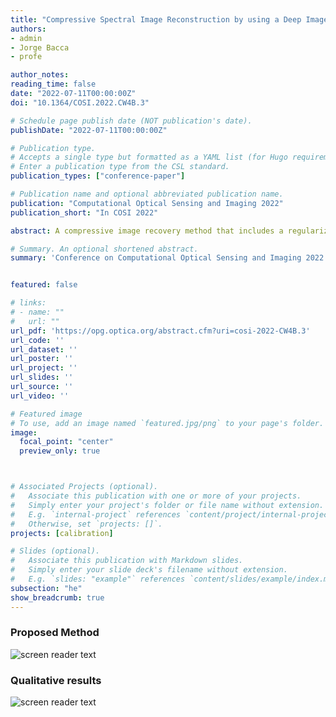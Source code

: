 ```yaml
---
title: "Compressive Spectral Image Reconstruction by using a Deep Image Prior with a Mismatch Regularizer"
authors:
- admin
- Jorge Bacca
- profe

author_notes:
reading_time: false
date: "2022-07-11T00:00:00Z"
doi: "10.1364/COSI.2022.CW4B.3"

# Schedule page publish date (NOT publication's date).
publishDate: "2022-07-11T00:00:00Z"

# Publication type.
# Accepts a single type but formatted as a YAML list (for Hugo requirements).
# Enter a publication type from the CSL standard.
publication_types: ["conference-paper"]

# Publication name and optional abbreviated publication name.
publication: "Computational Optical Sensing and Imaging 2022"
publication_short: "In COSI 2022"

abstract: A compressive image recovery method that includes a regularizer in the baseline deep image prior is proposed to consider the calibration sensing model mismatch.

# Summary. An optional shortened abstract.
summary: 'Conference on Computational Optical Sensing and Imaging 2022'


featured: false

# links:
# - name: ""
#   url: ""
url_pdf: 'https://opg.optica.org/abstract.cfm?uri=cosi-2022-CW4B.3'
url_code: ''
url_dataset: ''
url_poster: ''
url_project: ''
url_slides: ''
url_source: ''
url_video: ''

# Featured image
# To use, add an image named `featured.jpg/png` to your page's folder. 
image:
  focal_point: "center"
  preview_only: true



# Associated Projects (optional).
#   Associate this publication with one or more of your projects.
#   Simply enter your project's folder or file name without extension.
#   E.g. `internal-project` references `content/project/internal-project/index.md`.
#   Otherwise, set `projects: []`.
projects: [calibration]

# Slides (optional).
#   Associate this publication with Markdown slides.
#   Simply enter your slide deck's filename without extension.
#   E.g. `slides: "example"` references `content/slides/example/index.md`.
subsection: "he"
show_breadcrumb: true
---
```


### Proposed Method 
![screen reader text](/cosi2022/method.png "Visual representation of the proposed method, where the upper branch obtains the spectral
image, and the other branch considers the model mismatch.")

### Qualitative results
![screen reader text](/cosi2022/results.png "(a) Testbed CASSI implementation. (b) RGB scene, visual representation of the scene obtained with DIP, and the proposed method. (c) Normalized spectral signatures of the recovered scenes in the two selected points.")
